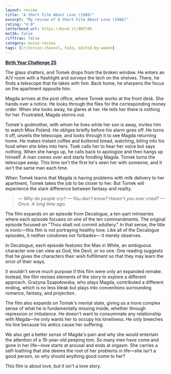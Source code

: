 ```yaml
---
layout: review
title: "A Short Film About Love (1988)"
excerpt: "My review of A Short Film About Love (1988)"
rating: "4.0"
letterboxd_url: https://boxd.it/8NYl0h
mst3k: false
rifftrax: false
category: movie-review
tags: [criterion-channel, łódź, edited-by-women]
---
```


<b><a href="https://boxd.it/sWI7Y/detail" target="_blank" rel="noopener">Birth Year Challenge 25</a></b>

The glass shatters, and Tomek drops from the broken window. He enters an A/V room with a flashlight and surveys the tech on the shelves. There, he finds a telescope that he takes with him. Back home, he sharpens the focus on the apartment opposite him.

Magda arrives at the post office, where Tomek works at the front desk. She hands over a notice. He looks through the files for the corresponding money order. When she looks away, he glares at her. He tells her there is nothing for her. Frustrated, Magda storms out.

Tomek's godmother, with whom he lives while her son is away, invites him to watch Miss Poland. He obliges briefly before his alarm goes off. He turns it off, unveils the telescope, and looks through it to see Magda returning home. He makes instant coffee and buttered bread, watching, biting into his food when she bites into hers. Toek calls her to hear her voice but says nothing. When she hangs up, he calls back to apologize and then hangs up himself. A man comes over and starts fondling Magda. Tomek turns the telescope away. This time isn't the first he's seen her with someone, and it isn't the same man each time.

When Tomek learns that Magda is having problems with milk delivery to her apartment, Tomek takes the job to be closer to her. But Tomek will experience the stark difference between fantasy and reality.

<blockquote><i>— Why do people cry?
— You don't know? Haven't you ever cried?
— Once. A long time ago.</i></blockquote>The film expands on an episode from Decalogue, a ten-part miniseries where each episode focuses on one of the ten commandments. The original episode focused on "Thou shalt not commit adultery." In that sense, the title is ironic—this film is not portraying healthy love. Like all of the Decalogue episodes, it neither condones nor forbades— it merely observes.

In Decalogue, each episode features the Man in White, an ambiguous character one can view as God, the Devil, or no one. One reading suggests that he gives the characters their wish fulfillment so that they may learn the error of their ways.

It wouldn't serve much purpose if this film were only an expanded remake. Instead, the film revises elements of the story to explore a different approach. Grażyna Szapołowska, who plays Magda, contributed a different ending, which is no less bleak but plays into conventions surrounding romance, fantasy, and projection.

The film also expands on Tomek's mental state, giving us a more complex sense of what he is fundamentally missing inside, whether through repression or imbalance. He doesn't want to consummate any relationship with Magda—he only wants her to occupy his loneliness. He only breeches his line because his antics cause her suffering.

We also get a better sense of Magda's pain and why she would entertain the attention of a 19-year-old peeping tom. So many men have come and gone in her life—love starts at arousal and ends at orgasm. She carries a self-loathing that she deems the root of her problems in life—she isn't a good person, so why should anything good come to her?

This film is about love, but it isn't a love story.
